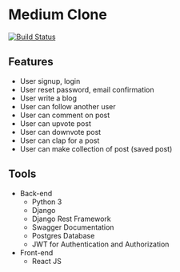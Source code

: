 # Medium Clone

[![Build Status](https://travis-ci.com/a-samir97/medium-clone.svg?branch=main)](https://travis-ci.com/a-samir97/medium-clone)

## Features

- User signup, login
- User reset password, email confirmation
- User write a blog 
- User can follow another user 
- User can comment on post
- User can upvote post 
- User can downvote post 
- User can clap for a post
- User can make collection of post (saved post)


## Tools 
- Back-end
  - Python 3  
  - Django 
  - Django Rest Framework
  - Swagger Documentation 
  - Postgres Database 
  - JWT for Authentication and Authorization
- Front-end 
  - React JS
